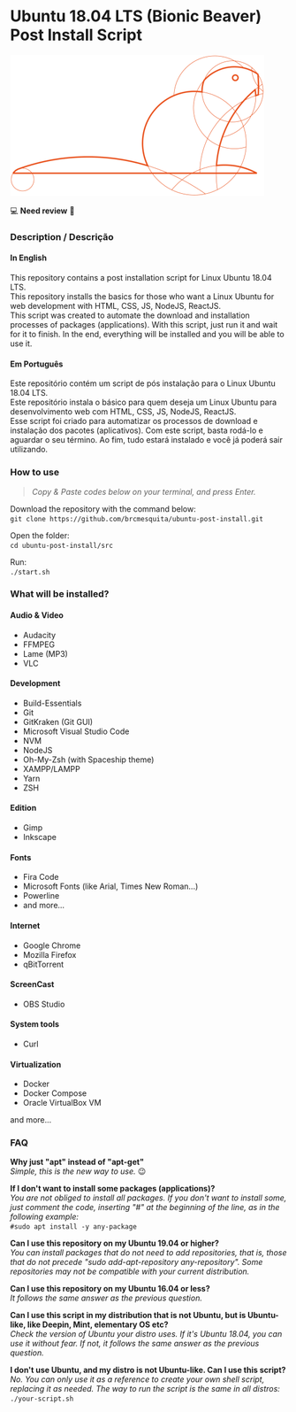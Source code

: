 # Ubuntu 18.04 LTS (Bionic Beaver) Post Install Script

![ubuntu-bionic-beaver](/img/ubuntu-bionic-beaver.png)

:computer: **Need review** :penguin:  

### Description / Descrição
#### In English
This repository contains a post installation script for Linux Ubuntu 18.04 LTS.  
This repository installs the basics for those who want a Linux Ubuntu for web development with HTML, CSS, JS, NodeJS, ReactJS.  
This script was created to automate the download and installation processes of packages (applications). With this script, just run it and wait for it to finish. In the end, everything will be installed and you will be able to use it.  

#### Em Português
Este repositório contém um script de pós instalação para o Linux Ubuntu 18.04 LTS.  
Este repositório instala o básico para quem deseja um Linux Ubuntu para desenvolvimento web com HTML, CSS, JS, NodeJS, ReactJS.  
Esse script foi criado para automatizar os processos de download e instalação dos pacotes (aplicativos). Com este script, basta rodá-lo e aguardar o seu término. Ao fim, tudo estará instalado e você já poderá sair utilizando.  

### How to use
> *Copy & Paste codes below on your terminal, and press Enter.*  

Download the repository with the command below:  
```git clone https://github.com/brcmesquita/ubuntu-post-install.git```

Open the folder:  
```cd ubuntu-post-install/src```

Run:  
```./start.sh```

### What will be installed?
#### Audio & Video
- Audacity
- FFMPEG
- Lame (MP3)
- VLC

#### Development
- Build-Essentials
- Git
- GitKraken (Git GUI)
- Microsoft Visual Studio Code
- NVM
- NodeJS
- Oh-My-Zsh (with Spaceship theme)
- XAMPP/LAMPP
- Yarn
- ZSH

#### Edition
- Gimp
- Inkscape

#### Fonts
- Fira Code
- Microsoft Fonts (like Arial, Times New Roman...)
- Powerline
- and more...

#### Internet
- Google Chrome
- Mozilla Firefox
- qBitTorrent

#### ScreenCast
- OBS Studio

#### System tools
- Curl

#### Virtualization
- Docker
- Docker Compose
- Oracle VirtualBox VM

and more...

### FAQ
**Why just "apt" instead of "apt-get"**  
*Simple, this is the new way to use.* :wink:

**If I don't want to install some packages (applications)?**  
*You are not obliged to install all packages. If you don't want to install some, just comment the code, inserting "#" at the beginning of the line, as in the following example:*  
```#sudo apt install -y any-package```

**Can I use this repository on my Ubuntu 19.04 or higher?**  
*You can install packages that do not need to add repositories, that is, those that do not precede "sudo add-apt-repository any-repository". Some repositories may not be compatible with your current distribution.*

**Can I use this repository on my Ubuntu 16.04 or less?**  
*It follows the same answer as the previous question.*

**Can I use this script in my distribution that is not Ubuntu, but is Ubuntu-like, like Deepin, Mint, elementary OS etc?**  
*Check the version of Ubuntu your distro uses. If it's Ubuntu 18.04, you can use it without fear. If not, it follows the same answer as the previous question.*

**I don't use Ubuntu, and my distro is not Ubuntu-like. Can I use this script?**  
*No. You can only use it as a reference to create your own shell script, replacing it as needed. The way to run the script is the same in all distros:*  
```./your-script.sh```